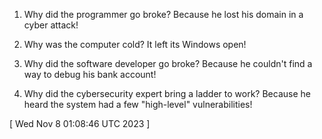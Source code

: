  
1. Why did the programmer go broke? Because he lost his domain in a cyber attack!

2. Why was the computer cold? It left its Windows open!

3. Why did the software developer go broke? Because he couldn't find a way to debug his bank account!

4. Why did the cybersecurity expert bring a ladder to work? Because he heard the system had a few "high-level" vulnerabilities!
 
[ 
Wed Nov  8 01:08:46 UTC 2023
 ]
